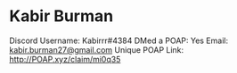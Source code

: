 # Kabir Burman

Discord Username: Kabirrr#4384
DMed a POAP: Yes
Email: kabir.burman27@gmail.com
Unique POAP Link: http://POAP.xyz/claim/mi0q35